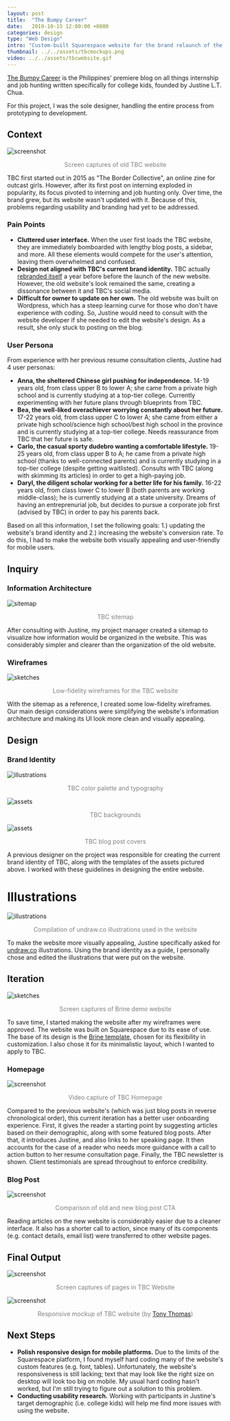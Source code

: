 ```yaml
---
layout: post
title:  "The Bumpy Career"
date:   2019-10-15 12:00:00 +0800
categories: design
type: "Web Design"
intro: "Custom-built Squarespace website for the brand relaunch of the premiere career blog for college kids in the Philippines."
thumbnail: ../../assets/tbcmockups.png
video: ../../assets/tbcwebsite.gif
---
```

[The Bumpy Career](https://www.thebumpycareer.com/) is the Philippines' premiere blog on all things internship and job hunting written specifically for college kids, founded by Justine L.T. Chua.

For this project, I was the sole designer, handling the entire process from prototyping to development.

## Context

![screenshot](../../assets/oldtbcscreenshot.png)

<p style="text-align:center;color:grey;">Screen captures of old TBC website</p>

TBC first started out in 2015 as "The Border Collective", an online zine for outcast girls. However, after its first post on interning exploded in popularity, its focus pivoted to interning and job hunting only. Over time, the brand grew, but its website wasn't updated with it. Because of this, problems regarding usability and branding had yet to be addressed.

### Pain Points

- **Cluttered user interface.** When the user first loads the TBC website, they are immediately bomboarded with lengthy blog posts, a sidebar, and more. All these elements would compete for the user's attention, leaving them overwhelmed and confused.
- **Design not aligned with TBC's current brand identity.** TBC actually <a href="https://www.facebook.com/thebumpycareer/photos/a.1100363006654791/1821847667839651/?type=3&theater">rebranded itself</a> a year before before the launch of the new website. However, the old website's look remained the same, creating a dissonance between it and TBC's social media.
- **Difficult for owner to update on her own.** The old website was built on Wordpress, which has a steep learning curve for those who don't have experience with coding. So, Justine would need to consult with the website developer if she needed to edit the website's design. As a result, she only stuck to posting on the blog.


### User Persona
From experience with her previous resume consultation clients, Justine had 4 user personas:
- **Anna, the sheltered Chinese girl pushing for independence.** 14-19 years old, from class upper B to lower A; she came from a private high school and is currently studying at a top-tier college. Currently experimenting with her future plans through blueprints from TBC.
- **Bea, the well-liked overachiever worrying constantly about her future.** 17-22 years old, from class upper C to lower A; she came from either a private high school/science high school/best high school in the province and is currently studying at a top-tier college. Needs reassurance from TBC that her future is safe.
- **Carlo, the casual sporty dudebro wanting a comfortable lifestyle.** 19-25 years old, from class upper B to A; he came from a private high school (thanks to well-connected parents) and is currently studying in a top-tier college (despite getting waitlisted). Consults with TBC (along with skimming its articles) in order to get a high-paying job.
- **Daryl, the diligent scholar working for a better life for his family.** 16-22 years old, from class lower C to lower B (both parents are working middle-class); he is currently studying at a state university. Dreams of having an entreprenurial job, but decides to pursue a corporate job first (advised by TBC) in order to pay his parents back.

Based on all this information, I set the following goals: 1.) updating the website's brand identity and 2.) increasing the website's conversion rate. To do this, I had to make the website both visually appealing and user-friendly for mobile users.


## Inquiry

### Information Architecture

![sitemap](../../assets/tbcsitemap.png)

<p style="text-align:center;color:grey;">TBC sitemap</p>

After consulting with Justine, my project manager created a sitemap to visualize how information would be organized in the website. This was considerably simpler and clearer than the organization of the old website.

### Wireframes

![sketches](../../assets/tbcsketches.png)

<p style="text-align:center;color:grey;">Low-fidelity wireframes for the TBC website</p>

With the sitemap as a reference, I created some low-fidelity wireframes. Our main design considerations were simplifying the website's information architecture and making its UI look more clean and visually appealing.

## Design

### Brand Identity

![illustrations](../../assets/tbcidentity.png)

<p style="text-align:center;color:grey;">TBC color palette and typography</p>

![assets](../../assets/tbcbackgrounds.png)

<p style="text-align:center;color:grey;">TBC backgrounds</p>

![assets](../../assets/tbcassets.png)

<p style="text-align:center;color:grey;">TBC blog post covers</p>

A previous designer on the project was responsible for creating the current brand identity of TBC, along with the templates of the assets pictured above. I worked with these guidelines in designing the entire website. 

# Illustrations

![illustrations](../../assets/tbcillustrations.png)

<p style="text-align:center;color:grey;">Compilation of undraw.co illustrations used in the website</p>

To make the website more visually appealing, Justine specifically asked for <a href="http://undraw.co">undraw.co</a> illustrations. Using the brand identity as a guide, I personally chose and edited the illustrations that were put on the website.

## Iteration

![sketches](../../assets/brinescreenshot.png)

<p style="text-align:center;color:grey;">Screen captures of Brine demo website</p>

To save time, I started making the website after my wireframes were approved. The website was built on Squarespace due to its ease of use. The base of its design is the <a href="https://www.squarespace.com/templates/brine">Brine template</a>, chosen for its flexibility in customization. I also chose it for its minimalistic layout, which I wanted to apply to TBC.

### Homepage

![screenshot](../../assets/tbcwebsite.gif)

<p style="text-align:center;color:grey;">Video capture of TBC Homepage</p>

Compared to the previous website's (which was just blog posts in reverse chronological order), this current iteration has a better user onboarding experience. First, it gives the reader a starting point by suggesting articles based on their demographic, along with some featured blog posts. After that, it introduces Justine, and also links to her speaking page. It then accounts for the case of a reader who needs more guidance with a call to action button to her resume consultation page. Finally, the TBC newsletter is shown. Client testimonials are spread throughout to enforce credibility.

### Blog Post

![screenshot](../../assets/ctacomparison.png)

<p style="text-align:center;color:grey;">Comparison of old and new blog post CTA</p>

Reading articles on the new website is considerably easier due to a cleaner interface. It also has a shorter call to action, since many of its components (e.g. contact details, email list) were transferred to other website pages.


## Final Output

![screenshot](../../assets/newtbcscreencaps.png)

<p style="text-align:center;color:grey;">Screen captures of pages in TBC Website</p>

![screenshot](../../assets/tbcmockups.png)

<p style="text-align:center;color:grey;">Responsive mockup of TBC website (by <a href="https://medialoot.com/item/responsive-screen-perspective-mockup/">Tony Thomas</a>)</p>





## Next Steps
- **Polish responsive design for mobile platforms.** Due to the limits of the Squarespace platform, I found myself hard coding many of the website's custom features (e.g. font, tables). Unfortunately, the website's responsiveness is still lacking; text that may look like the right size on desktop will look too big on mobile. My usual hard coding hasn't worked, but I'm still trying to figure out a solution to this problem.
- **Conducting usability research.** Working with participants in Justine's target demographic (i.e. college kids) will help me find more issues with using the website.
